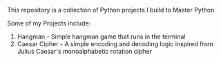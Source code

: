 This repository is a collection of Python projects I build to Master Python

Some of my Projects include:
1. Hangman - Simple hangman game that runs in the terminal
2. Caesar Cipher - A simple encoding and decoding logic inspired from Julius Caesar's monoalphabetic rotation cipher
